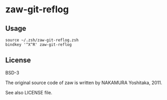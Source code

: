 zaw-git-reflog
==============

Usage
-----

    source ~/.zsh/zaw-git-reflog.zsh
    bindkey '^X^R' zaw-git-reflog


License
-------

BSD-3

The original source code of zaw is written by NAKAMURA Yoshitaka, 2011.

See also LICENSE file.
